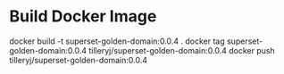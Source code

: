 # Build Docker Image

docker build -t superset-golden-domain:0.0.4 .
docker tag superset-golden-domain:0.0.4 tilleryj/superset-golden-domain:0.0.4
docker push tilleryj/superset-golden-domain:0.0.4
